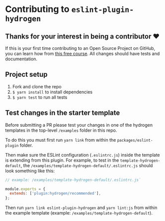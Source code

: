 # Contributing to `eslint-plugin-hydrogen`

## Thanks for your interest in being a contributor ❤️

If this is your first time contributing to an Open Source Project on GitHub, you can learn how from [this free course](https://egghead.io/series/how-to-contribute-to-an-open-source-project-on-github).
All changes should have tests and documentation.

## Project setup

1. Fork and clone the repo
2. `$ yarn install` to install dependencies
3. `$ yarn test` to run all tests

## Test changes in the starter template

Before submitting a PR please test your changes in one of the hydrogen templates in the top-level `/examples` folder in this repo.

To do this you must first run `yarn link` from within the `packages/eslint-plugin` folder.

Then make sure the ESLint configuration (`.eslintrc.js`) inside the template is extending from this plugin. For example, to test in the `template-hydrogen-default`, the `/examples/template-hydrogen-default/.eslintrc.js` should look something like this:

```js
// example: /examples/template-hydrogen-default/.eslintrc.js`

module.exports = {
  extends: ['plugin:hydrogen/recommended'],
};
```

Then run `yarn link eslint-plugin-hydrogen` and `yarn lint:js` from within the example template (example: `/examples/template-hydrogen-default`).

